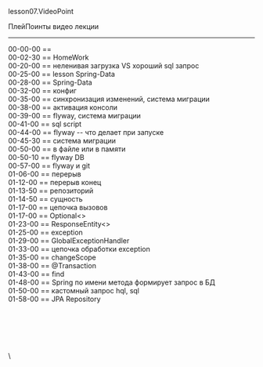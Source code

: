 ﻿
lesson07.VideoPoint  

ПлейПоинты видео лекции  

---
00-00-00 ==   
00-02-30 == HomeWork  
00-20-00 == неленивая загрузка VS хороший sql запрос  
00-25-00 == lesson Spring-Data  
00-28-00 == Spring-Data <dependencies>  
00-32-00 == конфиг  
00-35-00 == синхронизация изменений, система миграции  
00-38-00 == активация консоли  
00-39-00 == flyway, система миграции  
00-41-00 == sql script  
00-44-00 == flyway -- что делает при запуске  
00-45-30 == система миграции  
00-50-00 == в файле или в памяти  
00-50-10 == flyway DB  
00-57-00 == flyway и git  
01-06-00 == перерыв  
01-12-00 == перерыв конец  
01-13-50 == репозиторий  
01-14-50 == сущность  
01-17-00 == цепочка вызовов  
01-17-00 == Optional<>  
01-23-00 == ResponseEntity<>  
01-25-00 == exception  
01-29-00 == GlobalExceptionHandler  
01-33-00 == цепочка обработки exception  
01-35-00 == changeScope  
01-38-00 == @Transaction  
01-43-00 == find  
01-48-00 == Spring по имени метода формирует запрос в БД  
01-50-00 == кастомный запрос hql, sql   
01-58-00 == JPA Repository   

  












\
\
\
\
\
\
